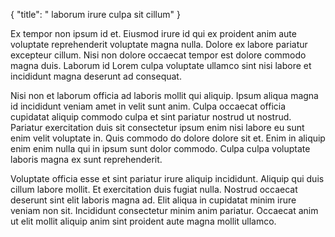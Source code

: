 {
  "title": " laborum irure culpa sit cillum"
}

Ex tempor non ipsum id et. Eiusmod irure id qui ex proident anim aute voluptate reprehenderit voluptate magna nulla. Dolore ex labore pariatur excepteur cillum. Nisi non dolore occaecat tempor est dolore commodo magna duis. Laborum id Lorem culpa voluptate ullamco sint nisi labore et incididunt magna deserunt ad consequat.

Nisi non et laborum officia ad laboris mollit qui aliquip. Ipsum aliqua magna id incididunt veniam amet in velit sunt anim. Culpa occaecat officia cupidatat aliquip commodo culpa et sint pariatur nostrud ut nostrud. Pariatur exercitation duis sit consectetur ipsum enim nisi labore eu sunt enim velit voluptate in. Quis commodo do dolore dolore sit et. Enim in aliquip enim enim nulla qui in ipsum sunt dolor commodo. Culpa culpa voluptate laboris magna ex sunt reprehenderit.

Voluptate officia esse et sint pariatur irure aliquip incididunt. Aliquip qui duis cillum labore mollit. Et exercitation duis fugiat nulla. Nostrud occaecat deserunt sint elit laboris magna ad. Elit aliqua in cupidatat minim irure veniam non sit. Incididunt consectetur minim anim pariatur. Occaecat anim ut elit mollit aliquip anim sint proident aute magna mollit ullamco.